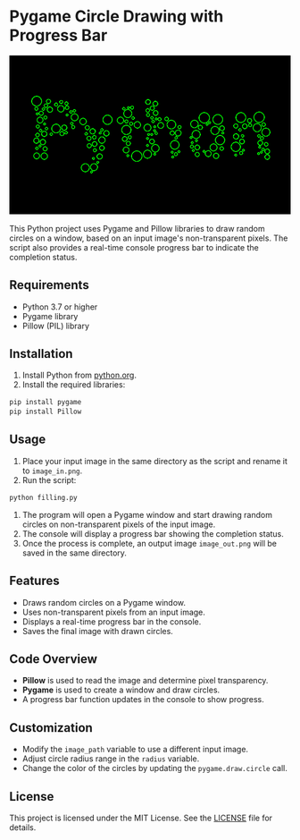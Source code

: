 # Pygame Circle Drawing with Progress Bar

![Python with circles](python_out.png)

This Python project uses Pygame and Pillow libraries to draw random circles on a window, based on an input image's non-transparent pixels. The script also provides a real-time console progress bar to indicate the completion status.

## Requirements

- Python 3.7 or higher
- Pygame library
- Pillow (PIL) library

## Installation

1. Install Python from [python.org](https://www.python.org/).
2. Install the required libraries:

```bash
pip install pygame
pip install Pillow
```

## Usage

1. Place your input image in the same directory as the script and rename it to `image_in.png`.
2. Run the script:

```bash
python filling.py
```

1. The program will open a Pygame window and start drawing random circles on non-transparent pixels of the input image.
2. The console will display a progress bar showing the completion status.
3. Once the process is complete, an output image `image_out.png` will be saved in the same directory.

## Features

- Draws random circles on a Pygame window.
- Uses non-transparent pixels from an input image.
- Displays a real-time progress bar in the console.
- Saves the final image with drawn circles.

## Code Overview

- **Pillow** is used to read the image and determine pixel transparency.
- **Pygame** is used to create a window and draw circles.
- A progress bar function updates in the console to show progress.

## Customization

- Modify the `image_path` variable to use a different input image.
- Adjust circle radius range in the `radius` variable.
- Change the color of the circles by updating the `pygame.draw.circle` call.

## License

This project is licensed under the MIT License. See the [LICENSE](LICENSE) file for details.
